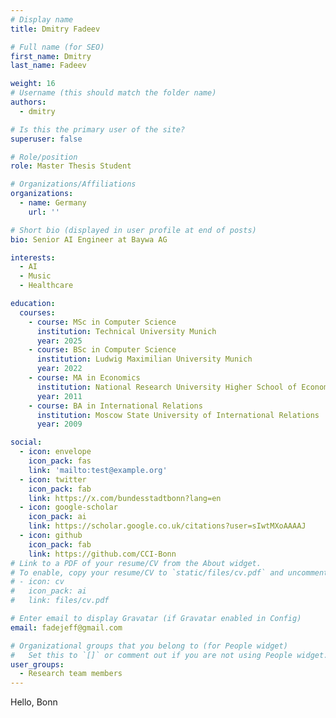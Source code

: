 ```yaml
---
# Display name
title: Dmitry Fadeev

# Full name (for SEO)
first_name: Dmitry
last_name: Fadeev

weight: 16
# Username (this should match the folder name)
authors:
  - dmitry

# Is this the primary user of the site?
superuser: false

# Role/position
role: Master Thesis Student

# Organizations/Affiliations
organizations:
  - name: Germany
    url: ''

# Short bio (displayed in user profile at end of posts)
bio: Senior AI Engineer at Baywa AG

interests:
  - AI
  - Music
  - Healthcare

education:
  courses:
    - course: MSc in Computer Science
      institution: Technical University Munich
      year: 2025
    - course: BSc in Computer Science 
      institution: Ludwig Maximilian University Munich 
      year: 2022
    - course: MA in Economics
      institution: National Research University Higher School of Economics 
      year: 2011
    - course: BA in International Relations
      institution: Moscow State University of International Relations
      year: 2009

social:
  - icon: envelope
    icon_pack: fas
    link: 'mailto:test@example.org'
  - icon: twitter
    icon_pack: fab
    link: https://x.com/bundesstadtbonn?lang=en
  - icon: google-scholar
    icon_pack: ai
    link: https://scholar.google.co.uk/citations?user=sIwtMXoAAAAJ
  - icon: github
    icon_pack: fab
    link: https://github.com/CCI-Bonn
# Link to a PDF of your resume/CV from the About widget.
# To enable, copy your resume/CV to `static/files/cv.pdf` and uncomment the lines below.
# - icon: cv
#   icon_pack: ai
#   link: files/cv.pdf

# Enter email to display Gravatar (if Gravatar enabled in Config)
email: fadejeff@gmail.com

# Organizational groups that you belong to (for People widget)
#   Set this to `[]` or comment out if you are not using People widget.
user_groups:
  - Research team members
---
```


Hello, Bonn

